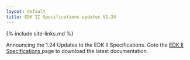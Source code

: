 ```yaml
---
layout: default
title: EDK II Specifications updates V1.24
---
```

{% include site-links.md %}

Announcing the 1.24 Updates to the EDK II Specifications. Goto the  <a href="{{wiki}}/EDK-II-Specifications" title="EDK-II-Specifications"> EDK II Specifications </a> page to download the latest documentation.

